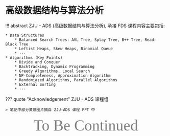 # 高级数据结构与算法分析

!!! abstract
    ZJU - ADS (高级数据结构与算法分析), 承接 FDS
    课程内容主要包括:
    
    * Data Structures
        * Balanced Search Trees: AVL Tree, Splay Tree, B++ Tree, Read-Black Tree
        * Leftist Heaps, Skew Heaps, Binomial Queue
        * ···
    * Algorithms (Key Points)
        * Divide and Conquer
        * Backtracking, Dynamic Programming
        * Greedy Algorithms, Local Search
        * NP-Completeness, Approximation Algorithm
        * Randomiazed Algorithms, Parallel Algorithms
        * External Sorting
        * ···
  
??? quote "Acknowledgement"
    ZJU - ADS 课程组
    
    > 笔记中部分黄底图片摘自 ZJU-ADS 课程 PPT 中

<center><font face="JetBrains Mono" color=grey size=18>To Be Continued</font></center>